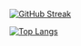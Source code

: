 [![GitHub Streak](https://github-readme-streak-stats.herokuapp.com?user=CamJam-01&theme=highcontrast&exclude_days=Sun%2CSat)](https://git.io/streak-stats)

[![Top Langs](https://github-readme-stats.vercel.app/api/top-langs/?username=CamJam-01&theme=highcontrast)](https://github.com/camjam-01/github-readme-stats)
